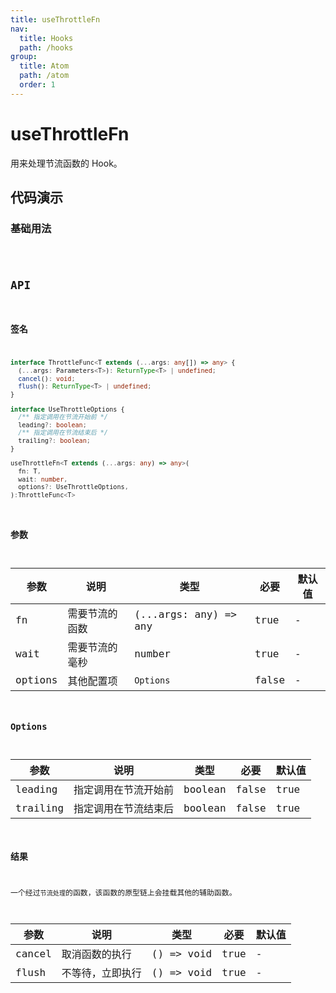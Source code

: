 ```yaml
---
title: useThrottleFn
nav:
  title: Hooks
  path: /hooks
group:
  title: Atom
  path: /atom
  order: 1
---
```


# useThrottleFn

用来处理节流函数的 Hook。

## 代码演示

### 基础用法

<code src="./example/ExampleBasic.tsx" >

## API

### 签名

```typescript
interface ThrottleFunc<T extends (...args: any[]) => any> {
  (...args: Parameters<T>): ReturnType<T> | undefined;
  cancel(): void;
  flush(): ReturnType<T> | undefined;
}

interface UseThrottleOptions {
  /** 指定调用在节流开始前 */
  leading?: boolean;
  /** 指定调用在节流结束后 */
  trailing?: boolean;
}

useThrottleFn<T extends (...args: any) => any>(
  fn: T,
  wait: number,
  options?: UseThrottleOptions,
):ThrottleFunc<T>
```

### 参数

| 参数    | 说明           | 类型                  | 必要  | 默认值 |
| ------- | -------------- | --------------------- | ----- | ------ |
| fn      | 需要节流的函数 | (...args: any) => any | true  | -      |
| wait    | 需要节流的毫秒 | number                | true  | -      |
| options | 其他配置项     | `Options`             | false | -      |

### Options

| 参数     | 说明                 | 类型    | 必要  | 默认值 |
| -------- | -------------------- | ------- | ----- | ------ |
| leading  | 指定调用在节流开始前 | boolean | false | true   |
| trailing | 指定调用在节流结束后 | boolean | false | true   |

### 结果

一个经过`节流处理`的函数，该函数的原型链上会挂载其他的辅助函数。

| 参数   | 说明             | 类型       | 必要 | 默认值 |
| ------ | ---------------- | ---------- | ---- | ------ |
| cancel | 取消函数的执行   | () => void | true | -      |
| flush  | 不等待，立即执行 | () => void | true | -      |
